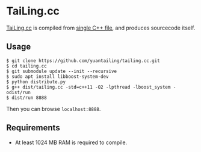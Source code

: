 # TaiLing.cc
[TaiLing.cc](http://tailing.cc/) is compiled from [single C++ file](http://tailing.cc/tailing.cc), and produces sourcecode itself.

## Usage

```
$ git clone https://github.com/yuantailing/tailing.cc.git
$ cd tailing.cc
$ git submodule update --init --recursive
$ sudo apt install libboost-system-dev
$ python distribute.py
$ g++ dist/tailing.cc -std=c++11 -O2 -lpthread -lboost_system -odist/run
$ dist/run 8888
```

Then you can browse `localhost:8888`.

## Requirements

 - At least 1024 MB RAM is required to compile.
